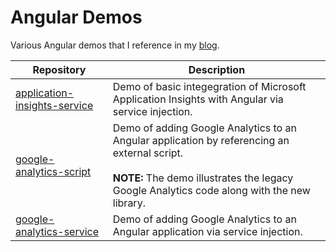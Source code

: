 # Angular Demos

Various Angular demos that I reference in my [blog](http://jdav.is/blog).

| Repository | Description |  
|---         |---          | 
| [application-insights-service](./application-insights-service) | Demo of basic integegration of Microsoft Application Insights with Angular via service injection. |
| [google-analytics-script](./google-analytics-script) | Demo of adding Google Analytics to an Angular application by referencing an external script.<br /><br />**NOTE:** The demo illustrates the legacy Google Analytics code along with the new library.  |
| [google-analytics-service](./google-analytics-sservice) | Demo of adding Google Analytics to an Angular application via service injection.  |